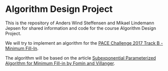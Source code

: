 # Algorithm Design Project
This is the repository of Anders Wind Steffensen and Mikael Lindemann Jepsen for shared information and code for the course Algorithm Design Project.

We will try to implement an algorithm for the <a href="https://pacechallenge.wordpress.com/pace-2017/track-b-minimum-fill-in/">PACE Challenge 2017 Track B - Minimum Fill-In</a>.

The algorithm will be based on the article <a href="http://epubs.siam.org/doi/pdf/10.1137/11085390X">Subexponential Parameterized Algorithm for Minimum Fill-in by Fomin and Villanger</a>.
